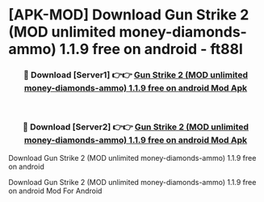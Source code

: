 # [APK-MOD] Download Gun Strike 2 (MOD unlimited money-diamonds-ammo) 1.1.9 free on android - ft88l


<div align="center">
<h3>🔴 Download [Server1] 👉👉 <a href="https://apk-comot.site?title=Gun_Strike_2_(MOD_unlimited_money-diamonds-ammo)_1.1.9_free_on_android">Gun Strike 2 (MOD unlimited money-diamonds-ammo) 1.1.9 free on android Mod Apk</a></h3><br>
<h3>🔴 Download [Server2] 👉👉 <a href="https://apk-comot.site?title=Gun_Strike_2_(MOD_unlimited_money-diamonds-ammo)_1.1.9_free_on_android">Gun Strike 2 (MOD unlimited money-diamonds-ammo) 1.1.9 free on android Mod Apk</a></h3>
</div>



Download Gun Strike 2 (MOD unlimited money-diamonds-ammo) 1.1.9 free on android 

Download Gun Strike 2 (MOD unlimited money-diamonds-ammo) 1.1.9 free on android Mod For Android